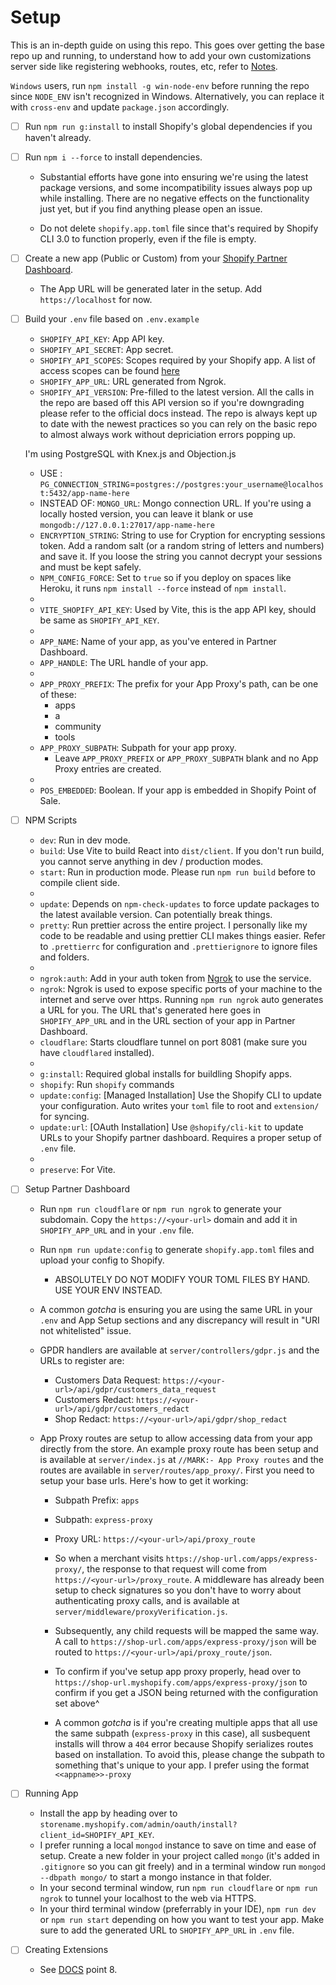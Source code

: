 # Setup

This is an in-depth guide on using this repo. This goes over getting the base repo up and running, to understand how to add your own customizations server side like registering webhooks, routes, etc, refer to [Notes](/docs/NOTES.md).

`Windows` users, run `npm install -g win-node-env` before running the repo since `NODE_ENV` isn't recognized in Windows. Alternatively, you can replace it with `cross-env` and update `package.json` accordingly.

- [ ] Run `npm run g:install` to install Shopify's global dependencies if you haven't already.
- [ ] Run `npm i --force` to install dependencies.

  - Substantial efforts have gone into ensuring we're using the latest package versions, and some incompatibility issues always pop up while installing. There are no negative effects on the functionality just yet, but if you find anything please open an issue.

  - Do not delete `shopify.app.toml` file since that's required by Shopify CLI 3.0 to function properly, even if the file is empty.

- [ ] Create a new app (Public or Custom) from your [Shopify Partner Dashboard](https://partners.shopify.com).

  - The App URL will be generated later in the setup. Add `https://localhost` for now.

- [ ] Build your `.env` file based on `.env.example`

  - `SHOPIFY_API_KEY`: App API key.
  - `SHOPIFY_API_SECRET`: App secret.
  - `SHOPIFY_API_SCOPES`: Scopes required by your Shopify app. A list of access scopes can be found [here](https://shopify.dev/api/usage/access-scopes)
  - `SHOPIFY_APP_URL`: URL generated from Ngrok.
  - `SHOPIFY_API_VERSION`: Pre-filled to the latest version. All the calls in the repo are based off this API version so if you're downgrading please refer to the official docs instead. The repo is always kept up to date with the newest practices so you can rely on the basic repo to almost always work without depriciation errors popping up.

  I'm using PostgreSQL with Knex.js and Objection.js
  - USE : `PG_CONNECTION_STRING`=`postgres://postgres:your_username@localhost:5432/app-name-here`
  - INSTEAD OF: `MONGO_URL`: Mongo connection URL. If you're using a locally hosted version, you can leave it blank or use `mongodb://127.0.0.1:27017/app-name-here`
  - `ENCRYPTION_STRING`: String to use for Cryption for encrypting sessions token. Add a random salt (or a random string of letters and numbers) and save it. If you loose the string you cannot decrypt your sessions and must be kept safely.
  - `NPM_CONFIG_FORCE`: Set to `true` so if you deploy on spaces like Heroku, it runs `npm install --force` instead of `npm install`.
  -
  - `VITE_SHOPIFY_API_KEY`: Used by Vite, this is the app API key, should be same as `SHOPIFY_API_KEY`.
  -
  - `APP_NAME`: Name of your app, as you've entered in Partner Dashboard.
  - `APP_HANDLE`: The URL handle of your app.
  -
  - `APP_PROXY_PREFIX`: The prefix for your App Proxy's path, can be one of these:
    - apps
    - a
    - community
    - tools
  - `APP_PROXY_SUBPATH`: Subpath for your app proxy.
    - Leave `APP_PROXY_PREFIX` or `APP_PROXY_SUBPATH` blank and no App Proxy entries are created.
  -
  - `POS_EMBEDDED`: Boolean. If your app is embedded in Shopify Point of Sale.

- [ ] NPM Scripts

  - `dev`: Run in dev mode.
  - `build`: Use Vite to build React into `dist/client`. If you don't run build, you cannot serve anything in dev / production modes.
  - `start`: Run in production mode. Please run `npm run build` before to compile client side.
  -
  - `update`: Depends on `npm-check-updates` to force update packages to the latest available version. Can potentially break things.
  - `pretty`: Run prettier across the entire project. I personally like my code to be readable and using prettier CLI makes things easier. Refer to `.prettierrc` for configuration and `.prettierignore` to ignore files and folders.
  -
  - `ngrok:auth`: Add in your auth token from [Ngrok](https://ngrok.com) to use the service.
  - `ngrok`: Ngrok is used to expose specific ports of your machine to the internet and serve over https. Running `npm run ngrok` auto generates a URL for you. The URL that's generated here goes in `SHOPIFY_APP_URL` and in the URL section of your app in Partner Dashboard.
  - `cloudflare`: Starts cloudflare tunnel on port 8081 (make sure you have `cloudflared` installed).
  -
  - `g:install`: Required global installs for buildling Shopify apps.
  - `shopify`: Run `shopify` commands
  - `update:config`: [Managed Installation] Use the Shopify CLI to update your configuration. Auto writes your `toml` file to root and `extension/` for syncing.
  - `update:url`: [OAuth Installation] Use `@shopify/cli-kit` to update URLs to your Shopify partner dashboard. Requires a proper setup of `.env` file.
  -
  - `preserve`: For Vite.

- [ ] Setup Partner Dashboard

  - Run `npm run cloudflare` or `npm run ngrok` to generate your subdomain. Copy the `https://<your-url>` domain and add it in `SHOPIFY_APP_URL` and in your `.env` file.
  - Run `npm run update:config` to generate `shopify.app.toml` files and upload your config to Shopify.
    - ABSOLUTELY DO NOT MODIFY YOUR TOML FILES BY HAND. USE YOUR ENV INSTEAD.
  - A common _gotcha_ is ensuring you are using the same URL in your `.env` and App Setup sections and any discrepancy will result in "URI not whitelisted" issue.
  - GPDR handlers are available at `server/controllers/gdpr.js` and the URLs to register are:
    - Customers Data Request: `https://<your-url>/api/gdpr/customers_data_request`
    - Customers Redact: `https://<your-url>/api/gdpr/customers_redact`
    - Shop Redact: `https://<your-url>/api/gdpr/shop_redact`
  - App Proxy routes are setup to allow accessing data from your app directly from the store. An example proxy route has been setup and is available at `server/index.js` at `//MARK:- App Proxy routes` and the routes are available in `server/routes/app_proxy/`. First you need to setup your base urls. Here's how to get it working:

    - Subpath Prefix: `apps`
    - Subpath: `express-proxy`
    - Proxy URL: `https://<your-url>/api/proxy_route`

    - So when a merchant visits `https://shop-url.com/apps/express-proxy/`, the response to that request will come from `https://<your-url>/proxy_route`. A middleware has already been setup to check signatures so you don't have to worry about authenticating proxy calls, and is available at `server/middleware/proxyVerification.js`.
    - Subsequently, any child requests will be mapped the same way. A call to `https://shop-url.com/apps/express-proxy/json` will be routed to `https://<your-url>/api/proxy_route/json`.
    - To confirm if you've setup app proxy properly, head over to `https://shop-url.myshopify.com/apps/express-proxy/json` to confirm if you get a JSON being returned with the configuration set above^
    - A common _gotcha_ is if you're creating multiple apps that all use the same subpath (`express-proxy` in this case), all susbequent installs will throw a `404` error because Shopify serializes routes based on installation. To avoid this, please change the subpath to something that's unique to your app. I prefer using the format `<<appname>>-proxy`

- [ ] Running App

  - Install the app by heading over to `storename.myshopify.com/admin/oauth/install?client_id=SHOPIFY_API_KEY`.
  - I prefer running a local `mongod` instance to save on time and ease of setup. Create a new folder in your project called `mongo` (it's added in `.gitignore` so you can git freely) and in a terminal window run `mongod --dbpath mongo/` to start a mongo instance in that folder.
  - In your second terminal window, run `npm run cloudflare` or `npm run ngrok` to tunnel your localhost to the web via HTTPS.
  - In your third terminal window (preferrably in your IDE), `npm run dev` or `npm run start` depending on how you want to test your app. Make sure to add the generated URL to `SHOPIFY_APP_URL` in `.env` file.

- [ ] Creating Extensions
  - See [DOCS](./migrations/oauth-to-managed-installation.md) point 8.
